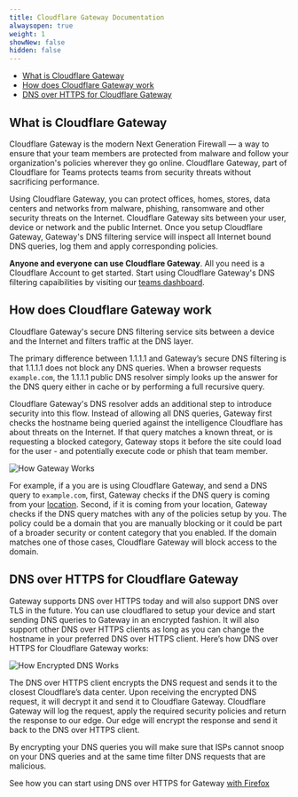```yaml
---
title: Cloudflare Gateway Documentation
alwaysopen: true
weight: 1
showNew: false
hidden: false
---
```


- [What is Cloudflare Gateway](#what-is-cloudflare-gateway)
- [How does Cloudflare Gateway work](#how-does-cloudflare-gateway-work)
- [DNS over HTTPS for Cloudflare Gateway](#dns-over-https-for-cloudflare-gateway)

## What is Cloudflare Gateway

Cloudflare Gateway is the modern Next Generation Firewall — a way to ensure that your team members are protected from malware and follow your organization's policies wherever they go online. Cloudflare Gateway, part of Cloudflare for Teams protects teams from security threats without sacrificing performance.

Using Cloudflare Gateway, you can protect offices, homes, stores, data centers and networks from malware, phishing, ransomware and other security threats on the Internet. Cloudflare Gateway sits between your user, device or network and the public Internet. Once you setup Cloudflare Gateway, Gateway's DNS filtering service will inspect all Internet bound DNS queries, log them and apply corresponding policies.

**Anyone and everyone can use Cloudflare Gateway**. All you need is a Cloudflare Account to get started. Start using Cloudflare Gateway's DNS filtering capaibilities by visiting our [teams dashboard](https://dash.teams.cloudflare.com/).

## How does Cloudflare Gateway work

Cloudflare Gateway's secure DNS filtering service sits between a device and the Internet and filters traffic at the DNS layer.

The primary difference between 1.1.1.1 and Gateway’s secure DNS filtering is that 1.1.1.1 does not block any DNS queries. When a browser requests `example.com`, the 1.1.1.1 public DNS resolver simply looks up the answer for the DNS query either in cache or by performing a full recursive query.

Cloudflare Gateway's DNS resolver adds an additional step to introduce security into this flow. Instead of allowing all DNS queries, Gateway first checks the hostname being queried against the intelligence Cloudflare has about threats on the Internet. If that query matches a known threat, or is requesting a blocked category, Gateway stops it before the site could load for the user - and potentially execute code or phish that team member.

![How Gateway Works](/media/how-does-gateway-work-dns.png)

For example, if a you are is using Cloudflare Gateway, and send a DNS query to `example.com`, first, Gateway checks if the DNS query is coming from your [location](/locations/). Second, if it is coming from your location, Gateway checks if the DNS query matches with any of the policies setup by you. The policy could be a domain that you are manually blocking or it could be part of a broader security or content category that you enabled. If the domain matches one of those cases, Cloudflare Gateway will block access to the domain.

## DNS over HTTPS for Cloudflare Gateway

Gateway supports DNS over HTTPS today and will also support DNS over TLS in the future. You can use cloudflared to setup your device and start sending DNS queries to Gateway in an encrypted fashion. It will also support other DNS over HTTPS clients as long as you can change the hostname in your preferred DNS over HTTPS client. Here’s how DNS over HTTPS for Cloudflare Gateway works:

![How Encrypted DNS Works](/media/encrypted-dns-gateway.png)

The DNS over HTTPS client encrypts the DNS request and sends it to the closest Cloudflare’s data center. Upon receiving the encrypted DNS request, it will decrypt it and send it to Cloudflare Gateway. Cloudflare Gateway will log the request, apply the required security policies and return the response to our edge. Our edge will encrypt the response and send it back to the DNS over HTTPS client.

By encrypting your DNS queries you will make sure that ISPs cannot snoop on your DNS queries and at the same time filter DNS requests that are malicious.

See how you can start using DNS over HTTPS for Gateway [with Firefox](/locations/setup-instructions/firefox)
